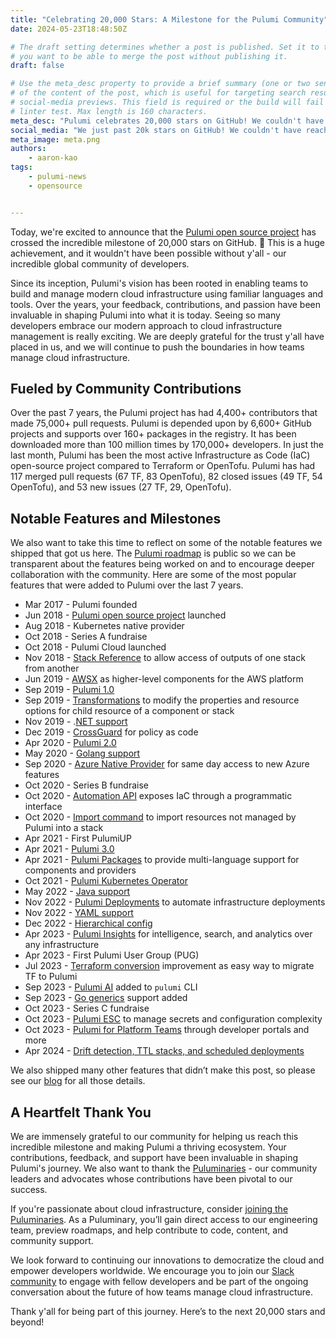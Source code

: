 ```yaml
---
title: "Celebrating 20,000 Stars: A Milestone for the Pulumi Community"
date: 2024-05-23T18:48:50Z

# The draft setting determines whether a post is published. Set it to true if
# you want to be able to merge the post without publishing it.
draft: false

# Use the meta_desc property to provide a brief summary (one or two sentences)
# of the content of the post, which is useful for targeting search results or
# social-media previews. This field is required or the build will fail the
# linter test. Max length is 160 characters.
meta_desc: "Pulumi celebrates 20,000 stars on GitHub! We couldn't have reached this incredible milestone without y'all. Over the last 7 years, the project has had 4,400+ contributors, 75,000+ pull requests, and over 100 million downloads. Check out a quick recap of the journey, key futures, and future roadmap."
social_media: "We just past 20k stars on GitHub! We couldn't have reached this incredible milestone without y'all. Read a quick recap of the journey and key features"
meta_image: meta.png
authors:
    - aaron-kao
tags:
    - pulumi-news
    - opensource


---
```


Today, we're excited to announce that the [Pulumi open source project](https://github.com/pulumi/pulumi) has crossed the incredible milestone of 20,000 stars on GitHub. 🎉 This is a huge achievement, and it wouldn't have been possible without y'all - our incredible global community of developers. 

Since its inception, Pulumi's vision has been rooted in enabling teams to build and manage modern cloud infrastructure using familiar languages and tools. Over the years, your feedback, contributions, and passion have been invaluable in shaping Pulumi into what it is today. Seeing so many developers embrace our modern approach to cloud infrastructure management is really exciting. We are deeply grateful for the trust y'all have placed in us, and we will continue to push the boundaries in how teams manage cloud infrastructure.

## Fueled by Community Contributions
Over the past 7 years, the Pulumi project has had 4,400+ contributors that made 75,000+ pull requests. Pulumi is depended upon by 6,600+ GitHub projects and supports over 160+ packages in the registry. It has been downloaded more than 100 million times by 170,000+ developers. In just the last month, Pulumi has been the most active Infrastructure as Code (IaC) open-source project compared to Terraform or OpenTofu. Pulumi has had 117 merged pull requests (67 TF, 83 OpenTofu), 82 closed issues (49 TF, 54 OpenTofu), and 53 new issues (27 TF, 29, OpenTofu). 

## Notable Features and Milestones
We also want to take this time to reflect on some of the notable features we shipped that got us here. The [Pulumi roadmap](https://github.com/orgs/pulumi/projects/44/views/1) is public so we can be transparent about the features being worked on and to encourage deeper collaboration with the community. Here are some of the most popular features that were added to Pulumi over the last 7 years. 

- Mar 2017 - Pulumi founded
- Jun 2018 - [Pulumi open source project](https://www.pulumi.com/blog/introducing-pulumi-a-cloud-development-platform/) launched
- Aug 2018 - Kubernetes native provider
- Oct 2018 - Series A fundraise
- Oct 2018 - Pulumi Cloud launched
- Nov 2018 - [Stack Reference](https://github.com/pulumi/pulumi/issues/109) to allow access of outputs of one stack from another
- Jun 2019 - [AWSX](https://www.pulumi.com/blog/introducing-pulumi-crosswalk-for-aws-the-easiest-way-to-aws/) as higher-level components for the AWS platform
- Sep 2019 - [Pulumi 1.0](https://www.pulumi.com/blog/pulumi-1-0/)
- Sep 2019 - [Transformations](https://github.com/pulumi/pulumi/commit/9374c374c3d3a96fc2ae1e715da511b4125b6628) to modify the properties and resource options for child resource of a component or stack
- Nov 2019 - .[NET support](https://github.com/pulumi/pulumi/pull/3399)
- Dec 2019 - [CrossGuard](https://www.pulumi.com/blog/announcing-crossguard-preview/) for policy as code
- Apr 2020 - [Pulumi 2.0](https://www.pulumi.com/blog/pulumi-2-0/)
- May 2020 - [Golang support](https://www.pulumi.com/blog/go-support-pulumi-2-0/) 
- Sep 2020 - [Azure Native Provider](https://www.pulumi.com/blog/announcing-nextgen-azure-provider/) for same day access to new Azure features
- Oct 2020 - Series B fundraise
- Oct 2020 - [Automation API](https://github.com/pulumi/pulumi/issues/3901#issuecomment-685803282) exposes IaC through a programmatic interface
- Oct 2020 - [Import command](https://github.com/pulumi/pulumi/pull/4765) to import resources not managed by Pulumi into a stack
- Apr 2021 - First PulumiUP
- Apr 2021 - [Pulumi 3.0](https://www.pulumi.com/blog/pulumi-3-0/)
- Apr 2021 - [Pulumi Packages](https://www.pulumi.com/blog/pulumiup-pulumi-packages-multi-language-components/) to provide multi-language support for components and providers
- Oct 2021 - [Pulumi Kubernetes Operator](https://github.com/pulumi/pulumi-kubernetes-operator/issues/215)
- May 2022 - [Java support](https://github.com/pulumi/pulumi/issues/1539)
- Nov 2022 - [Pulumi Deployments](https://www.pulumi.com/blog/nov-2022-launches/) to automate infrastructure deployments
- Nov 2022 - [YAML support](https://www.pulumi.com/blog/pulumi-yaml-ga/)
- Dec 2022 - [Hierarchical config](https://github.com/pulumi/pulumi/issues/2307)  
- Apr 2023 - [Pulumi Insights](https://www.pulumi.com/blog/pulumi-insights/) for intelligence, search, and analytics over any infrastructure
- Apr 2023 - First Pulumi User Group (PUG)
- Jul 2023 - [Terraform conversion](https://github.com/pulumi/pulumi-terraform-bridge/issues/1273) improvement as easy way to migrate TF to Pulumi
- Sep 2023 - [Pulumi AI](https://www.pulumi.com/blog/pulumi-insights-ai-cli/) added to `pulumi` CLI
- Sep 2023 - [Go generics](https://www.pulumi.com/blog/go-generics-preview/) support added
- Oct 2023 - Series C fundraise
- Oct 2023 - [Pulumi ESC](https://www.pulumi.com/blog/environments-secrets-configurations-management/) to manage secrets and configuration complexity
- Oct 2023 - [Pulumi for Platform Teams](https://www.pulumi.com/blog/developer-portal-platform-teams/) through developer portals and more
- Apr 2024 - [Drift detection, TTL stacks, and scheduled deployments](https://www.pulumi.com/blog/infrastructure-lifecycle-management/)



We also shipped many other features that didn’t make this post, so please see our [blog](https://www.pulumi.com/blog/) for all those details. 

## A Heartfelt Thank You
We are immensely grateful to our community for helping us reach this incredible milestone and making Pulumi a thriving ecosystem. Your contributions, feedback, and support have been invaluable in shaping Pulumi's journey. We also want to thank the [Puluminaries](https://www.pulumi.com/community/puluminaries/) - our community leaders and advocates whose contributions have been pivotal to our success. 

If you're passionate about cloud infrastructure, consider [joining the Puluminaries](mailto:da@pulumi.com). As a Puluminary, you’ll gain direct access to our engineering team, preview roadmaps, and help contribute to code, content, and community support.

We look forward to continuing our innovations to democratize the cloud and empower developers worldwide. We encourage you to join our [Slack community](https://slack.pulumi.com/) to engage with fellow developers and be part of the ongoing conversation about the future of how teams manage cloud infrastructure.

Thank y'all for being part of this journey. Here’s to the next 20,000 stars and beyond!
